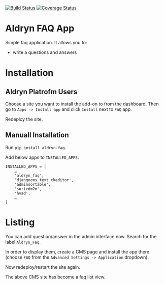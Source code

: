 [![Build Status](https://travis-ci.org/aldryn/aldryn-faq.svg?branch=develop)](https://travis-ci.org/aldryn/aldryn-faq)
[![Coverage Status](https://coveralls.io/repos/aldryn/aldryn-faq/badge.svg)](https://coveralls.io/r/aldryn/aldryn-faq)

Aldryn FAQ App
===============

Simple faq application. It allows you to:

- write a questions and answers


Installation
============

Aldryn Platrofm Users
---------------------

Choose a site you want to install the add-on to from the dashboard. Then go to ``Apps -> Install app`` and click ``Install`` next to ``FAQ`` app.

Redeploy the site.

Manuall Installation
--------------------

Run ``pip install aldryn-faq``.

Add below apps to ``INSTALLED_APPS``:

    INSTALLED_APPS = [
        …
        'aldryn_faq',
        'djangocms_text_ckeditor',
        'adminsortable',
        'sortedm2m',
        'hvad',
        …
    ]

Listing
=======

You can add question/answer in the admin interface now. Search for the label ``Aldryn_Faq``.

In order to display them, create a CMS page and install the app there (choose ``FAQ`` from the ``Advanced Settings -> Application`` dropdown).

Now redeploy/restart the site again.

The above CMS site has become a faq list view.

